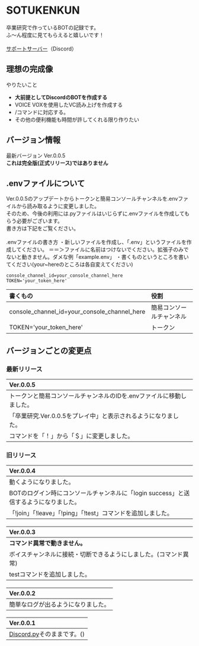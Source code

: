# SOTUKENKUN
卒業研究で作っているBOTの記録です。<br>
ふ～ん程度に見てもらえると嬉しいです！<br>
<br>
[サポートサーバー](https://discord.gg/GdxpBmbdG7)（Discord）
## 理想の完成像
やりたいこと
- **大前提としてDiscordのBOTを作成する**
- VOICE VOXを使用したVC読み上げを作成する
- /コマンドに対応する。
- その他の便利機能も時間が許してくれる限り作りたい
## バージョン情報
最新バージョン Ver.0.0.5<br>
**これは完全版(正式リリース)ではありません**
## .envファイルについて
Ver.0.0.5のアップデートからトークンと簡易コンソールチャンネルを.envファイルから読み取るように変更しました。<br>
そのため、今後の利用には.pyファイルはいじらずに.envファイルを作成してもらう必要がございます。<br>
書き方は下記をご覧ください。<br>
<br>
.envファイルの書き方
・新しいファイルを作成し、「.env」というファイルを作成してください。
＝＝＞ファイルに名前はつけないでください。拡張子のみでないと動きません。ダメな例「example.env」
・書くものというところを書いてください(your~hereのところは各自変えてください)
```env:.env
console_channel_id=your_console_channel_here
TOKEN='your_token_here'
```
| 書くもの | 役割 |
| :--- | :--- |
| console_channel_id=your_console_channel_here | 簡易コンソールチャンネル |
| TOKEN='your_token_here' | トークン |
## バージョンごとの変更点
### 最新リリース
| Ver.0.0.5 |
| :--- |
| トークンと簡易コンソールチャンネルのIDを.envファイルに移動しました。 |
| 「卒業研究.Ver.0.0.5をプレイ中」と表示されるようになりました。 |
| コマンドを「！」から「＄」に変更しました。 |

### 旧リリース
| Ver.0.0.4 |
| :--- |
| 動くようになりました。 |
| BOTのログイン時にコンソールチャンネルに「login success」と送信するようになりました。 |
| 「!join」「!leave」「!ping」「!test」コマンドを追加しました。 |
####
| Ver.0.0.3 |
| :--- |
| **コマンド異常で動きません。** |
| ボイスチャンネルに接続・切断できるようにしました。(コマンド異常) |
| testコマンドを追加しました。 |
####
| Ver.0.0.2 |
| :--- |
| 簡単なログが出るようになりました。 |
####
| Ver.0.0.1 |
| :--- |
| [Discord.py](https://discordpy.readthedocs.io/ja/latest/quickstart.html)そのままです。() |
